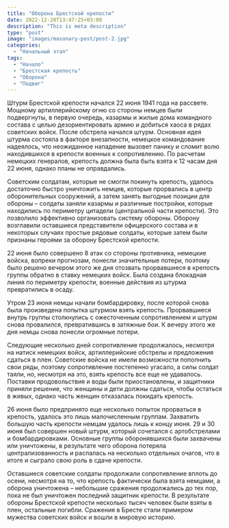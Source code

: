 ```yaml
---
title: "Оборона Брестской крепости"
date: 2022-12-28T13:47:25+03:00
description: "This is meta description"
type: "post"
image: "images/masonary-post/post-2.jpg"
categories:
  - "Начальный этап"
tags:
  - "Начало"
  - "Брестская крепость"
  - "Оборона"
  - "Подвиг"
---
```


Штурм Брестской крепости начался 22 июня 1941 года на рассвете. Мощному артиллерийскому огню со стороны немцев были подвергнуты, в первую очередь, казармы и жилые дома командного состава с целью дезориентировать армию и добиться хаоса в рядах советских войск. После обстрела начался штурм. Основная идея штурма состояла в факторе внезапности, немецкое командование надеялось, что неожиданное нападение вызовет панику и сломит волю находившихся в крепости военных к сопротивлению. По расчетам немецких генералов, крепость должна была быть взята к 12 часам дня 22 июня, однако планы не оправдались.

Советским солдатам, которые не смогли покинуть крепость, удалось достаточно быстро уничтожить немцев, которые прорвались в центр оборонительных сооружений, а затем занять выгодные позиции для обороны – солдаты заняли казармы и различные постройки, которые находились по периметру цитадели (центральной части крепости). Это позволило эффективно организовать систему обороны. Оборону возглавили оставшиеся представители офицерского состава и в некоторых случаях простые рядовые солдаты, которые затем были признаны героями за оборону Брестской крепости.

22 июня было совершено 8 атак со стороны противника, немецкие войска, вопреки прогнозам, понесли значительные потери, поэтому было решено вечером этого же дня отозвать прорвавшиеся в крепость группы обратно в ставку немецких войск. Была создана блокадная линия по периметру крепости, военные действия из штурма превратились в осаду.

Утром 23 июня немцы начали бомбардировку, после которой снова была произведена попытка штурмом взять крепость. Прорвавшиеся внутрь группы столкнулись с ожесточенным сопротивлением и штурм снова провалился, превратившись в затяжные бои. К вечеру этого же дня немцы снова понесли огромные потери.

Следующие несколько дней сопротивление продолжалось, несмотря на натиск немецких войск, артиллерийские обстрелы и предложения сдаться в плен. Советские войска не имели возможности пополнить свои ряды, поэтому сопротивление постепенно угасало, а силы солдат таяли, но, несмотря на это, взять крепость все еще не удавалось. Поставки продовольствия и воды были приостановлены, и защитники приняли решение, что женщины и дети должны сдаться, чтобы остаться в живых, однако часть женщин отказалась покидать крепость.

26 июня было предпринято еще несколько попыток прорваться в крепость, удалось это лишь малочисленным группам. Захватить большую часть крепости немцам удалось лишь к концу июня. 29 и 30 июня был совершен новый штурм, который сочетался с артобстрелами и бомбардировками. Основные группы оборонявшихся были захвачены или уничтожены, в результате чего оборона потеряла централизованность и распалась на несколько отдельных очагов, что в итоге и сыграло свою роль в сдаче крепости.

Оставшиеся советские солдаты продолжали сопротивление вплоть до осени, несмотря на то, что крепость фактически была взята немцами, а оборона уничтожена – небольшие сражения продолжались до тех пор, пока не был уничтожен последний защитник крепости. В результате обороны Брестской крепости несколько тысяч человек были взяты в плен, остальные погибли. Сражения в Бресте стали примером мужества советских войск и вошли в мировую историю.


